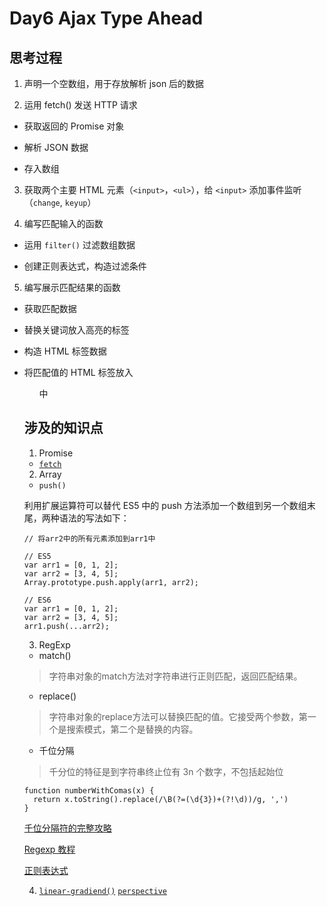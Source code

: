 # Day6 Ajax Type Ahead

## 思考过程

1. 声明一个空数组，用于存放解析 json 后的数据

2. 运用 fetch() 发送 HTTP 请求

  - 获取返回的 Promise 对象

  - 解析 JSON 数据

  - 存入数组

3. 获取两个主要 HTML 元素（`<input>`，`<ul>`），给 `<input>` 添加事件监听（`change`, `keyup`）

4. 编写匹配输入的函数

  - 运用 `filter()` 过滤数组数据

  - 创建正则表达式，构造过滤条件

5. 编写展示匹配结果的函数

  - 获取匹配数据

  - 替换关键词放入高亮的标签

  - 构造 HTML 标签数据

  - 将匹配值的 HTML 标签放入 <ul> 中

## 涉及的知识点

1. Promise

  - [`fetch`](https://developer.mozilla.org/zh-CN/docs/Web/API/GlobalFetch/fetch)

2. Array

  - `push()`

  利用扩展运算符可以替代 ES5 中的 push 方法添加一个数组到另一个数组末尾，两种语法的写法如下：

  ```
  // 将arr2中的所有元素添加到arr1中

  // ES5
  var arr1 = [0, 1, 2];
  var arr2 = [3, 4, 5];
  Array.prototype.push.apply(arr1, arr2);

  // ES6
  var arr1 = [0, 1, 2];
  var arr2 = [3, 4, 5];
  arr1.push(...arr2);
  ```

3. RegExp

  - match()

  > 字符串对象的match方法对字符串进行正则匹配，返回匹配结果。

  - replace()

  > 字符串对象的replace方法可以替换匹配的值。它接受两个参数，第一个是搜索模式，第二个是替换的内容。

  - 千位分隔

  > 千分位的特征是到字符串终止位有 3n 个数字，不包括起始位

  ```
  function numberWithComas(x) {
    return x.toString().replace(/\B(?=(\d{3})+(?!\d))/g, ',')
  }
  ```

  [千位分隔符的完整攻略](https://idiotwu.me/milli-formatting-digitals-with-regex/)

  [Regexp 教程](http://javascript.ruanyifeng.com/stdlib/regexp.html)

  [正则表达式](https://developer.mozilla.org/zh-CN/docs/Web/JavaScript/Guide/Regular_Expressions)

4. [`linear-gradiend()`](https://developer.mozilla.org/zh-CN/docs/Web/CSS/linear-gradient)
  [`perspective`](https://developer.mozilla.org/zh-CN/docs/Web/CSS/perspective)
